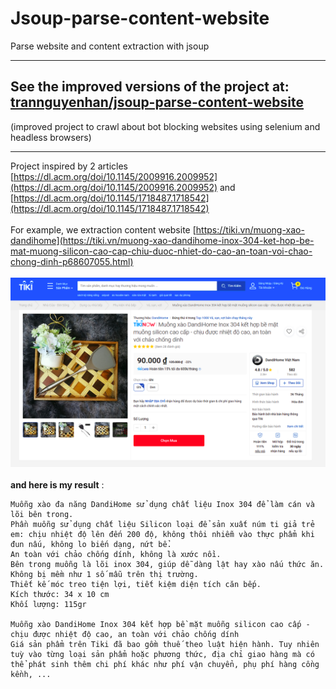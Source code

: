 # Jsoup-parse-content-website
Parse website and content extraction with jsoup <br />

---
## See the improved versions of the project at: [trannguyenhan/jsoup-parse-content-website](https://gitlab.com/trannguyenhan/jsoup-parse-content-website) <br />
(improved project to crawl about bot blocking websites using selenium and headless browsers) <br />

---
Project inspired by 2 articles [https://dl.acm.org/doi/10.1145/2009916.2009952](https://dl.acm.org/doi/10.1145/2009916.2009952) and [https://dl.acm.org/doi/10.1145/1718487.1718542](https://dl.acm.org/doi/10.1145/1718487.1718542)
<br /><br />
For example, we extraction content website [https://tiki.vn/muong-xao-dandihome](https://tiki.vn/muong-xao-dandihome-inox-304-ket-hop-be-mat-muong-silicon-cao-cap-chiu-duoc-nhiet-do-cao-an-toan-voi-chao-chong-dinh-p68607055.html) <br /><br />
![](images/tiki.png)
<br /><br />
**and here is my result** : 
```
Muỗng xào đa năng DandiHome sử dụng chất liệu Inox 304 để làm cán và lõi bên trong.
Phần muỗng sử dụng chất liệu Silicon loại để sản xuất núm ti giả trẻ em: chịu nhiệt độ lên đến 200 độ, không thôi nhiễm vào thực phẩm khi đun nấu, không lo biến dạng, nứt bể.
An toàn với chảo chống dính, không là xước nồi.
Bên trong muỗng là lõi inox 304, giúp dễ dàng lật hay xào nấu thức ăn. Không bị mềm như 1 số mẫu trên thị trường.
Thiết kế móc treo tiện lợi, tiết kiệm diện tích căn bếp.
Kích thước: 34 x 10 cm
Khối lượng: 115gr

Muỗng xào DandiHome Inox 304 kết hợp bề mặt muỗng silicon cao cấp - chịu được nhiệt độ cao, an toàn với chảo chống dính
Giá sản phẩm trên Tiki đã bao gồm thuế theo luật hiện hành. Tuy nhiên tuỳ vào từng loại sản phẩm hoặc phương thức, địa chỉ giao hàng mà có thể phát sinh thêm chi phí khác như phí vận chuyển, phụ phí hàng cồng kềnh, ...
```
